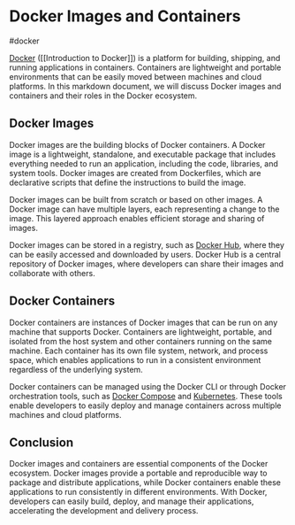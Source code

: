 # Docker Images and Containers

#docker

[Docker](https://www.docker.com/) ([[Introduction to Docker]]) is a platform for building, shipping, and running applications in containers. Containers are lightweight and portable environments that can be easily moved between machines and cloud platforms. In this markdown document, we will discuss Docker images and containers and their roles in the Docker ecosystem.

## Docker Images

Docker images are the building blocks of Docker containers. A Docker image is a lightweight, standalone, and executable package that includes everything needed to run an application, including the code, libraries, and system tools. Docker images are created from Dockerfiles, which are declarative scripts that define the instructions to build the image.

Docker images can be built from scratch or based on other images. A Docker image can have multiple layers, each representing a change to the image. This layered approach enables efficient storage and sharing of images.

Docker images can be stored in a registry, such as [Docker Hub](https://hub.docker.com/), where they can be easily accessed and downloaded by users. Docker Hub is a central repository of Docker images, where developers can share their images and collaborate with others.

## Docker Containers

Docker containers are instances of Docker images that can be run on any machine that supports Docker. Containers are lightweight, portable, and isolated from the host system and other containers running on the same machine. Each container has its own file system, network, and process space, which enables applications to run in a consistent environment regardless of the underlying system.

Docker containers can be managed using the Docker CLI or through Docker orchestration tools, such as [Docker Compose](https://docs.docker.com/compose/) and [Kubernetes](https://kubernetes.io/). These tools enable developers to easily deploy and manage containers across multiple machines and cloud platforms.

## Conclusion

Docker images and containers are essential components of the Docker ecosystem. Docker images provide a portable and reproducible way to package and distribute applications, while Docker containers enable these applications to run consistently in different environments. With Docker, developers can easily build, deploy, and manage their applications, accelerating the development and delivery process.
